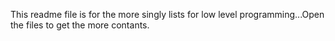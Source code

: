 This readme file is for the more singly lists for low level programming...Open the files to get the more contants.
